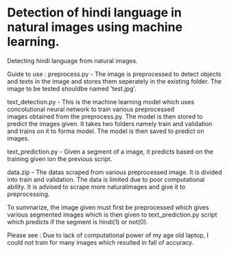 # Detection of hindi language in natural images using machine learning.
Detecting hindi language from natural images.


Guide to use :
  preprocess.py - The image is preprocessed to detect objects and texts in the image and stores them seperately in the existing
  folder. The image to be tested shouldbe named 'test.jpg'. 
  
  text_detection.py - This is the machine learning model which uses concolutional neural network to train various preprocessed      
  images obtained from the preprocess.py. The model is then stored to predict the images given. It takes two folders namely 
  train and validation and trains on it to forma model. The model is then saved to predict on images.
  
  text_prediction.py - Given a segment of a image, it predicts based on the training given ion the previous script.
  
  data.zip - The datas scraped from various preprocessed image. It is divided into train and validation. The data is limited due to 
  poor computational ability. It is advised to scrape more naturalimages and give it to preprocessing. 
  
To summarize, the image given must first be preprocessed which gives various segmented images which is then given to text_prediction.py script which predicts if the segment is hindi(1) or not(0).

Please see : Due to lack of computational power of my age old laptop, I could not train for many images which resulted in fall of accuracy.  
  
  
  
  
  
